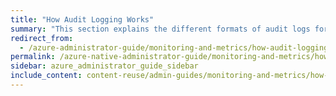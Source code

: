 ```yaml
---
title: "How Audit Logging Works"
summary: "This section explains the different formats of audit logs for file system operations that Qumulo Core generates whenever a connected client sends a request to a Qumulo cluster."
redirect_from:
  - /azure-administrator-guide/monitoring-and-metrics/how-audit-logging-works.html
permalink: /azure-native-administrator-guide/monitoring-and-metrics/how-audit-logging-works.html
sidebar: azure_administrator_guide_sidebar
include_content: content-reuse/admin-guides/monitoring-and-metrics/how-audit-logging-works.md
---
```

